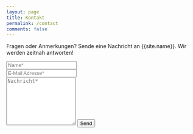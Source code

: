```yaml
---
layout: page
title: Kontakt
permalink: /contact
comments: false
---
```


<form action="https://formspree.io/{{site.email}}" method="POST">    
<p class="mb-4">Fragen oder Anmerkungen? Sende eine Nachricht an {{site.name}}. Wir werden zeitnah antworten!</p>
<div class="form-group row">
<div class="col-md-6">
<input class="form-control" type="text" name="name" placeholder="Name*" required>
</div>
<div class="col-md-6">
<input class="form-control" type="email" name="_replyto" placeholder="E-Mail Adresse*" required>
</div>
</div>
<textarea rows="8" class="form-control mb-3" name="message" placeholder="Nachricht*" required></textarea>    
<input class="btn btn-dark" type="submit" value="Send">
</form>
